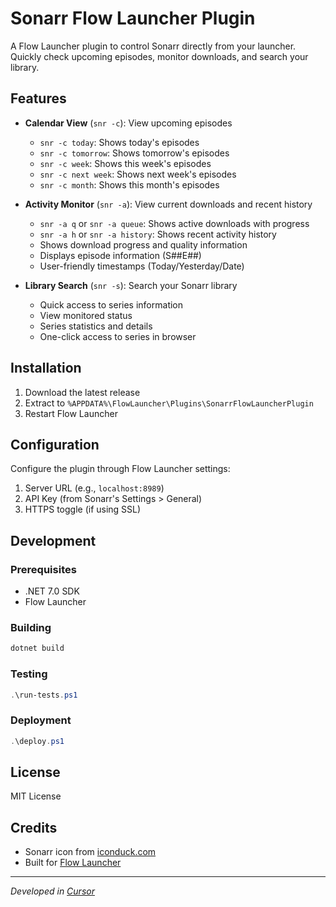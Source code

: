 # Sonarr Flow Launcher Plugin

A Flow Launcher plugin to control Sonarr directly from your launcher. Quickly check upcoming episodes, monitor downloads, and search your library.

## Features

- **Calendar View** (`snr -c`): View upcoming episodes
  - `snr -c today`: Shows today's episodes
  - `snr -c tomorrow`: Shows tomorrow's episodes
  - `snr -c week`: Shows this week's episodes
  - `snr -c next week`: Shows next week's episodes
  - `snr -c month`: Shows this month's episodes

- **Activity Monitor** (`snr -a`): View current downloads and recent history
  - `snr -a q` or `snr -a queue`: Shows active downloads with progress
  - `snr -a h` or `snr -a history`: Shows recent activity history
  - Shows download progress and quality information
  - Displays episode information (S##E##)
  - User-friendly timestamps (Today/Yesterday/Date)

- **Library Search** (`snr -s`): Search your Sonarr library
  - Quick access to series information
  - View monitored status
  - Series statistics and details
  - One-click access to series in browser

## Installation

1. Download the latest release
2. Extract to `%APPDATA%\FlowLauncher\Plugins\SonarrFlowLauncherPlugin`
3. Restart Flow Launcher

## Configuration

Configure the plugin through Flow Launcher settings:

1. Server URL (e.g., `localhost:8989`)
2. API Key (from Sonarr's Settings > General)
3. HTTPS toggle (if using SSL)

## Development

### Prerequisites
- .NET 7.0 SDK
- Flow Launcher

### Building
```powershell
dotnet build
```

### Testing
```powershell
.\run-tests.ps1
```

### Deployment
```powershell
.\deploy.ps1
```

## License

MIT License

## Credits

- Sonarr icon from [iconduck.com](https://iconduck.com/icons/253013/sonarr)
- Built for [Flow Launcher](https://github.com/Flow-Launcher/Flow.Launcher)

---

*Developed in [Cursor](https://cursor.sh/)*
